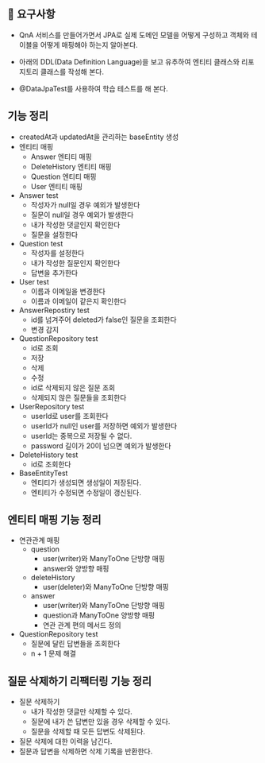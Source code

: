 
## 🚀 요구사항
* QnA 서비스를 만들어가면서 JPA로 실제 도메인 모델을 어떻게 구성하고 객체와 테이블을 어떻게 매핑해야 하는지 알아본다.

* 아래의 DDL(Data Definition Language)을 보고 유추하여 엔티티 클래스와 리포지토리 클래스를 작성해 본다.
* @DataJpaTest를 사용하여 학습 테스트를 해 본다.

## 기능 정리
* createdAt과 updatedAt을 관리하는 baseEntity 생성
* 엔티티 매핑
    * Answer 엔티티 매핑
    * DeleteHistory 엔티티 매핑
    * Question 엔티티 매핑
    * User 엔티티 매핑
* Answer test
    * 작성자가 null일 경우 예외가 발생한다
    * 질문이 null일 경우 예외가 발생한다
    * 내가 작성한 댓글인지 확인한다
    * 질문을 설정한다
* Question test
    * 작성자를 설정한다
    * 내가 작성한 질문인지 확인한다
    * 답변을 추가한다
* User test
    * 이름과 이메일을 변경한다
    * 이름과 이메일이 같은지 확인한다
* AnswerRepostiry test
    * id를 넘겨주어 deleted가 false인 질문을 조회한다
    * 변경 감지
* QuestionRepository test
    * id로 조회
    * 저장
    * 삭제
    * 수정
    * id로 삭제되지 않은 질문 조회
    * 삭제되지 않은 질문들을 조회한다
* UserRepository test
    * userId로 user를 조회한다
    * userId가 null인 user를 저장하면 예외가 발생한다
    * userId는 중복으로 저장될 수 없다.
    * password 길이가 20이 넘으면 예외가 발생한다
* DeleteHistory test
    * id로 조회한다
* BaseEntityTest
    * 엔티티가 생성되면 생성일이 저장된다.
    * 엔티티가 수정되면 수정일이 갱신된다. 
  
## 엔티티 매핑 기능 정리
* 연관관계 매핑
  * question
    * user(writer)와 ManyToOne 단방향 매핑
    * answer와 양방향 매핑
  * deleteHistory
    * user(deleter)와 ManyToOne 단방향 매핑
  * answer
    * user(writer)와 ManyToOne 단방향 매핑
    * question과 ManyToOne 양방향 매핑
    * 연관 관계 편의 메서드 정의
* QuestionRepository test
  * 질문에 달린 답변들을 조회한다
  * n + 1 문제 해결

## 질문 삭제하기 리팩터링 기능 정리
* 질문 삭제하기
  * 내가 작성한 댓글만 삭제할 수 있다.
  * 질문에 내가 쓴 답변만 있을 경우 삭제할 수 있다.
  * 질문을 삭제할 때 모든 답변도 삭제된다.
* 질문 삭제에 대한 이력을 남긴다.
* 질문과 답변을 삭제하면 삭제 기록을 반환한다.
  
  
    